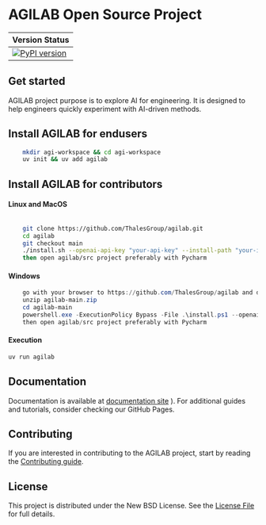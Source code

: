 # AGILAB Open Source Project

| Version Status                                                                               |
|----------------------------------------------------------------------------------------------|
| [![PyPI version](https://img.shields.io/pypi/v/agilab.svg)](https://pypi.org/project/agilab) |


## Get started

AGILAB project purpose is to explore AI for engineering. It is designed to help engineers quickly experiment with AI-driven methods.


## Install AGILAB for endusers

```bash
    mkdir agi-workspace && cd agi-workspace
    uv init && uv add agilab 
````

## Install AGILAB for contributors

#### Linux and MacOS

```bash
    
    git clone https://github.com/ThalesGroup/agilab.git
    cd agilab
    git checkout main
    ./install.sh --openai-api-key "your-api-key" --install-path "your-install-dir"
    then open agilab/src project preferably with Pycharm
 ```

#### Windows

```powershell
    go with your browser to https://github.com/ThalesGroup/agilab and download agilab-main.zip 
    unzip agilab-main.zip
    cd agilab-main
    powershell.exe -ExecutionPolicy Bypass -File .\install.ps1 --openai-api-key "your-api-key" --install-path "your-install-dir"
    then open agilab/src project preferably with Pycharm
 ```

#### Execution

```bash
uv run agilab
 ```

## Documentation

Documentation is available at [documentation site](https://thalesgroup.github.io/agilab)
).
For additional guides and tutorials, consider checking our GitHub Pages.

## Contributing

If you are interested in contributing to the AGILAB project, start by reading the [Contributing guide](/CONTRIBUTING.md).

## License

This project is distributed under the New BSD License.
See the [License File](agi/LICENSE) for full details.